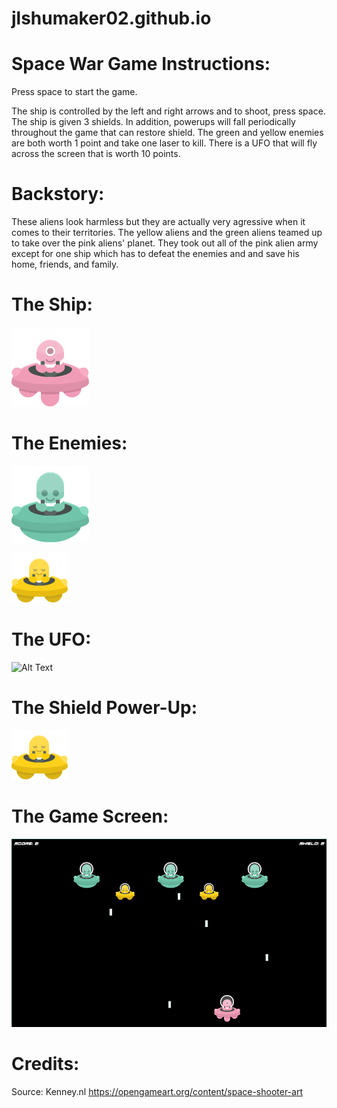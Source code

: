 # jlshumaker02.github.io


# Space War Game Instructions:

Press space to start the game.

The ship is controlled by the left and right arrows and to shoot, press space.
The ship is given 3 shields. In addition, powerups will fall periodically throughout
the game that can restore shield.
The green and yellow enemies are both worth 1 point and take one laser to kill.
There is a UFO that will fly across the screen that is worth 10 points.


# Backstory:
These aliens look harmless but they are actually very agressive when it comes to their 
territories. The yellow aliens and the green aliens teamed up to take over the pink aliens' 
planet. They took out all of the pink alien army except for one ship which has to defeat the 
enemies and and save his home, friends, and family.


# The Ship:
![Alt Text](https://raw.githubusercontent.com/jlshumaker02/alien-war/master/assets/images/shipPink_manned.png)


# The Enemies:
![Alt Text](https://raw.githubusercontent.com/jlshumaker02/alien-war/master/assets/images/shipGreen_manned.png)

![Alt Text](https://raw.githubusercontent.com/jlshumaker02/alien-war/master/assets/images/shipYellow_manned.png)


# The UFO:
![Alt Text](https://github.com/jlshumaker02/jlshumaker02.github.io/blob/master/assets/images/shipBlue.png)


# The Shield Power-Up:
![Alt Text](https://raw.githubusercontent.com/jlshumaker02/alien-war/master/assets/images/shipYellow_manned.png)


# The Game Screen:
![Alt Text](https://raw.githubusercontent.com/jlshumaker02/alien-war/master/Screenshot%20(5).png)


# Credits:
Source: Kenney.nl
https://opengameart.org/content/space-shooter-art
